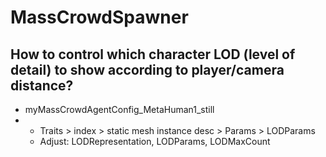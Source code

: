 # MassCrowdSpawner

## How to control which character LOD (level of detail) to show according to player/camera distance?
- myMassCrowdAgentConfig_MetaHuman1_still
- - Traits > index > static mesh instance desc > Params > LODParams
  - Adjust: LODRepresentation, LODParams, LODMaxCount
